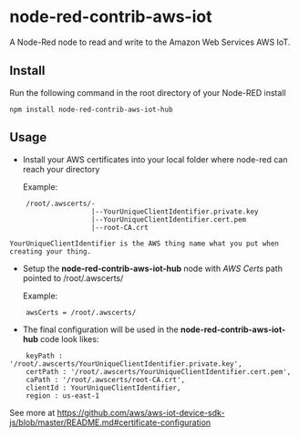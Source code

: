 node-red-contrib-aws-iot
====================

A Node-Red node to read and write to the Amazon Web Services AWS IoT.

Install
-------

Run the following command in the root directory of your Node-RED install

    npm install node-red-contrib-aws-iot-hub


Usage
-----
					
+ Install your AWS certificates into your local folder where node-red can reach your directory
	
	Example: 
```
	/root/.awscerts/-
					|--YourUniqueClientIdentifier.private.key
					|--YourUniqueClientIdentifier.cert.pem
					|--root-CA.crt
```
	YourUniqueClientIdentifier is the AWS thing name what you put when creating your thing.
	
+ Setup the **node-red-contrib-aws-iot-hub** node with *AWS Certs* path pointed to /root/.awscerts/
	
	Example: 
```
	awsCerts = /root/.awscerts/
```

+ The final configuration will be used in the **node-red-contrib-aws-iot-hub** code look likes:

```
	keyPath : '/root/.awscerts/YourUniqueClientIdentifier.private.key',
	certPath : '/root/.awscerts/YourUniqueClientIdentifier.cert.pem',
	caPath : '/root/.awscerts/root-CA.crt',
	clientId : YourUniqueClientIdentifier,
	region : us-east-1
```

See more at https://github.com/aws/aws-iot-device-sdk-js/blob/master/README.md#certificate-configuration 
